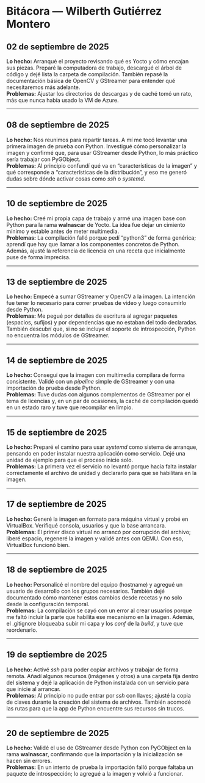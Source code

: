 # Bitácora — Wilberth Gutiérrez Montero

## 02 de septiembre de 2025
**Lo hecho:** Arranqué el proyecto revisando qué es Yocto y cómo encajan sus piezas. Preparé la computadora de trabajo, descargué el árbol de código y dejé lista la carpeta de compilación. También repasé la documentación básica de OpenCV y GStreamer para entender qué necesitaremos más adelante.  
**Problemas:** Ajustar los directorios de descargas y de caché tomó un rato, más que nunca había usado la VM de Azure.

---

## 08 de septiembre de 2025
**Lo hecho:** Nos reunimos para repartir tareas. A mí me tocó levantar una primera imagen de prueba con Python. Investigué cómo personalizar la imagen y confirmé que, para usar GStreamer desde Python, lo más práctico sería trabajar con PyGObject.  
**Problemas:** Al principio confundí qué va en “características de la imagen” y qué corresponde a “características de la distribución”, y eso me generó dudas sobre dónde activar cosas como *ssh* o *systemd*.

---

## 10 de septiembre de 2025
**Lo hecho:** Creé mi propia capa de trabajo y armé una imagen base con Python para la rama **walnascar** de Yocto. La idea fue dejar un cimiento mínimo y estable antes de meter multimedia.  
**Problemas:** La compilación falló porque pedí “python3” de forma genérica; aprendí que hay que llamar a los componentes concretos de Python. Además, ajusté la referencia de licencia en una receta que inicialmente puse de forma imprecisa.

---

## 13 de septiembre de 2025
**Lo hecho:** Empecé a sumar GStreamer y OpenCV a la imagen. La intención fue tener lo necesario para correr pruebas de video y luego consumirlo desde Python.  
**Problemas:** Me pegué por detalles de escritura al agregar paquetes (espacios, sufijos) y por dependencias que no estaban del todo declaradas. También descubrí que, si no se incluye el soporte de introspección, Python no encuentra los módulos de GStreamer.

---

## 14 de septiembre de 2025
**Lo hecho:** Conseguí que la imagen con multimedia compilara de forma consistente. Validé con un *pipeline* simple de GStreamer y con una importación de prueba desde Python.  
**Problemas:** Tuve dudas con algunos complementos de GStreamer por el tema de licencias y, en un par de ocasiones, la caché de compilación quedó en un estado raro y tuve que recompilar en limpio.

---

## 15 de septiembre de 2025
**Lo hecho:** Preparé el camino para usar *systemd* como sistema de arranque, pensando en poder instalar nuestra aplicación como servicio. Dejé una unidad de ejemplo para que el proceso inicie solo.  
**Problemas:** La primera vez el servicio no levantó porque hacía falta instalar correctamente el archivo de unidad y declararlo para que se habilitara en la imagen.

---

## 17 de septiembre de 2025
**Lo hecho:** Generé la imagen en formato para máquina virtual y probé en VirtualBox. Verifiqué consola, usuarios y que la base arrancara.  
**Problemas:** El primer disco virtual no arrancó por corrupción del archivo; liberé espacio, regeneré la imagen y validé antes con QEMU. Con eso, VirtualBox funcionó bien.

---

## 18 de septiembre de 2025
**Lo hecho:** Personalicé el nombre del equipo (hostname) y agregué un usuario de desarrollo con los grupos necesarios. También dejé documentado cómo mantener estos cambios desde recetas y no solo desde la configuración temporal.  
**Problemas:** La compilación se cayó con un error al crear usuarios porque me faltó incluir la parte que habilita ese mecanismo en la imagen. Además, el .gitignore bloqueaba subir mi capa y los *conf* de la *build*, y tuve que reordenarlo.

---

## 19 de septiembre de 2025
**Lo hecho:** Activé *ssh* para poder copiar archivos y trabajar de forma remota. Añadí algunos recursos (imágenes y otros) a una carpeta fija dentro del sistema y dejé la aplicación de Python instalada con un servicio para que inicie al arrancar.  
**Problemas:** Al principio no pude entrar por *ssh* con llaves; ajusté la copia de claves durante la creación del sistema de archivos. También acomodé las rutas para que la app de Python encuentre sus recursos sin trucos.

---

## 20 de septiembre de 2025
**Lo hecho:** Validé el uso de GStreamer desde Python con PyGObject en la rama **walnascar**, confirmando que la importación y la inicialización se hacen sin errores.  
**Problemas:** En un intento de prueba la importación falló porque faltaba un paquete de introspección; lo agregué a la imagen y volvió a funcionar.


